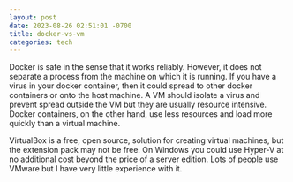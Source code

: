 ```yaml
---
layout: post
date: 2023-08-26 02:51:01 -0700
title: docker-vs-vm
categories: tech
---
```


Docker is safe in the sense that it works reliably. However, it does not separate a process from the machine on which it is running. If you have a virus in your docker container, then it could spread to other docker containers or onto the host machine.  A VM should isolate a virus and prevent spread outside the VM but they are usually resource intensive. Docker containers, on the other hand, use less resources and load more quickly than a virtual machine. 

VirtualBox is a free, open source, solution for creating virtual machines, but the extension pack may not be free. On Windows you could use Hyper-V at no additional cost beyond the price of a server edition. Lots of people use VMware but I have very little experience with it.
